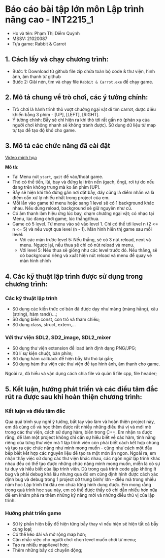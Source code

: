 # Báo cáo bài tập lớn môn Lập trình nâng cao - INT2215_1
- Họ và tên: Phạm Thị Diễm Quỳnh
- MSSV: 21020087
- Tựa game: Rabbit & Carrot

## 1. Cách lấy và chạy chương trình:
- Bước 1: Download từ github file zip chứa toàn bộ code & thư viện, hình ảnh, âm thanh từ github
- Bước 2: Giải nén, tìm và chạy file `Rabbit & Carrot.exe` để chạy game.

## 2. Mô tả chung về trò chơi, các ý tưởng chính:
- Trò chơi là hành trình thỏ vượt chướng ngại vật đi tìm carrot, được điều khiển bằng 3 phím - [UP], [LEFT], [RIGHT].
- Ý tưởng chính: Bẫy sẽ chỉ hiện ra khi thỏ tới rất gần nó (phản xạ của người chơi không nhanh sẽ không tránh được). Sử dụng dữ liệu từ map tự tạo để tạo độ khó cho game.

## 3. Mô tả các chức năng đã cài đặt

[Video minh họa](https://www.youtube.com/watch?v=uVNvpU1Bqng)

**Mô tả**:  
- Tại Menu nút `start`, `quit` để vào/thoát game.
- Thỏ có thể tiến, lùi, bay và đứng lại trên nền (gạch, ống), rơi tự do nếu đang trên không trung mà ko ấn phím [UP]. 
- Bẫy sẽ hiện khi thỏ đứng gần nơi đặt bẫy, đây cũng là điểm nhấn và là điểm cần xử lý nhiều nhất trong project của em. 
- Mỗi lần vào game từ menu hoặc sang 1 level sẽ có 1 background khác nhau. Nếu dùng reload, background sẽ giữ nguyên như cũ.
- Có âm thanh làm hiệu ứng lúc bay, chạm chướng ngại vật; có nhạc tại Menu, lúc đang chơi game, lúc thắng/thua.
- Game có 5 level. Từ menu vào sẽ vào level 1. Chỉ có thể tới level n (2 <= n <= 5) và nếu vượt qua level (n - 1). Màn hình hiển thị game sau mỗi level:
    + Với các màn trước level 5: Nếu thắng, sẽ có 3 nút reload, next và menu. Ngược lại, nếu thua sẽ chỉ có nút reload và menu.
    + Với level 5: Nếu thua sẽ giống như các level trước đó. Nếu thắng, sẽ có background riêng và xuất hiện nút reload và menu để quay về màn hình chính
        
## 4. Các kỹ thuật lập trình được sử dụng trong chương trình:
### Các kỹ thuật lập trình
- Sử dụng các kiến thức cơ bản đã được dạy như mảng (mảng hằng), xâu (string), hàm rand()...;
- Sử dụng biến const, con trỏ và tham chiếu;
- Sử dụng class, struct, extern,...
### Với thư viện SDL2, SD2_image, SDL2_mixer
- Sử dụng thư viện extension để load ảnh định dạng PNG/JPG;
- Xử lí sự kiện chuột, bàn phím;
- Sử dụng hàm callback để hiện bẫy khi thỏ lại gần;
- Sử dụng hàm thư viện các thư viện để tạo hình ảnh, âm thanh cho game.

Ngoài ra, đã hiểu và vận dụng cách chia file và quản lí file cpp, file header;

## 5. Kết luận, hướng phát triển và các điều tâm đắc rút ra được sau khi hoàn thiện chương trình:
### Kết luận và điều tâm đắc
Qua quá trình suy nghĩ ý tưởng, bắt tay vào làm và hoàn thiện project này, em đã củng cố và học thêm được rất nhiều những điều thú vị và mới mẻ trong các thư viện, cách sử dụng hàm, biến trong C++. Em nhận ra được rằng, để làm một project không chỉ cần sự hiểu biết về các hàm, tính năng riêng của từng thư viện mà 1 lập trình viên còn phải biết cách kết hợp chúng và tạo ra các chức năng như mình mong muốn - cũng như cách một đầu bếp biết kết hợp các nguyên liệu để tạo ra một món ăn ngon. Ngoài ra, em nhận thấy việc sử dụng các thư viện khác nhau, các ngôn ngữ lập trình khác nhau đều có thể tạo được những chức năng mình mong muốn, miễn là có sự tư duy và hiểu biết của lập trình viên. Dù trong quá trình code gặp không ít bug và phải debug khá lâu nhưng qua đó em cũng định hình được cách xác định bug và debug trong 1 project cỡ trung bình/ lớn - điều mà trong nhiều năm học Lập trình thi đấu em chưa từng hình dung được. Em mong rằng trong quá trình học sau này, em có thể được thầy cô chỉ dẫn nhiều hơn nữa để em khám phá ra thêm những kỹ năng mới và những điều thú vị của lập trình.
### Hướng phát triển game
- Sử lý phần hiện bẫy để hiện từng bẫy thay vì nếu hiện sẽ hiện tất cả bẫy cùng loại;
- Có thể kéo dài và mở rộng map hơn;
- Cân nhắc việc cho người chơi chọn level muốn chơi từ menu;
- Tạo ra nhiều map/level hơn;
- Thêm những bẫy có chuyển động;
